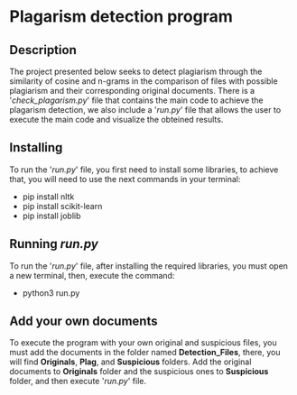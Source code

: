 # Plagarism detection program

## Description

The project presented below seeks to detect plagiarism through the similarity of cosine and n-grams in the comparison of files with possible plagiarism and their corresponding original documents.
There is a '_check_plagarism.py_' file that contains the main code to achieve the plagarism detection, we also include
a '_run.py_' file that allows the user to execute the main code and visualize the obteined results.

## Installing

To run the '_run.py_' file, you first need to install some libraries,
to achieve that, you will need to use the next commands in
your terminal:

- pip install nltk
- pip install scikit-learn
- pip install joblib

## Running _run.py_

To run the '_run.py_' file, after installing the required libraries, you must
open a new terminal, then, execute the command:

- python3 run.py

## Add your own documents

To execute the program with your own original and suspicious files, you must add the documents
in the folder named **Detection_Files**, there, you will find **Originals**, **Plag**, and **Suspicious** folders.
Add the original documents to **Originals** folder and the suspicious ones to **Suspicious** folder, and then
execute '_run.py_' file.
